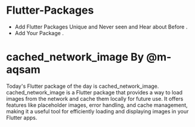 # Flutter-Packages
* Add Flutter Packages Unique and Never seen and Hear about Before .
* Add Your Package .

# cached_network_image By @m-aqsam

Today's Flutter package of the day is cached_network_image. cached_network_image is a Flutter package that provides a way to load images from the network and cache them locally for future use. It offers features like placeholder images, error handling, and cache management, making it a useful tool for efficiently loading and displaying images in your Flutter apps.



